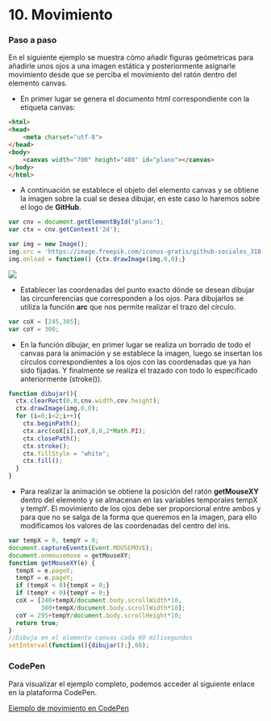 
# 10. Movimiento


### Paso a paso

En el siguiente ejemplo se muestra cómo añadir figuras geómetricas para añadirle unos ojos a una imagen estática y 
posteriormente asignarle movimiento desde que se perciba el movimiento del ratón dentro del elemento canvas.

- En primer lugar se genera el documento html correspondiente con la etiqueta canvas:

```html
<html>
<head>
    <meta charset="utf-8">
</head>
<body>
    <canvas width="700" height="488" id="plano"></canvas> 
</body>
</html>
```


- A continuación se establece el objeto del elemento canvas y se obtiene la imagen sobre la cual se desea dibujar, en este caso 
lo haremos sobre el logo de **GitHub**.

```javascript
var cnv = document.getElementById("plano");
var ctx = cnv.getContext('2d');

var img = new Image();
img.src = 'https://image.freepik.com/iconos-gratis/github-sociales_318-27989.png';
img.onload = function() {ctx.drawImage(img,0,0);}
```

![](https://s15.postimg.org/y7yjqroaj/github.png)


- Establecer las coordenadas del punto exacto dónde se desean dibujar las circunferencias que corresponden a los ojos.
Para dibujarlos se utiliza la función **arc** que nos permite realizar el trazo del círculo.


```javascript
var coX = [245,385];
var coY = 300;
```


- En la función dibujar, en primer lugar se realiza un borrado de todo el canvas para la animación y se establece la imagen, 
luego se insertan los círculos correspondientes a los ojos con las coordenadas que ya han sido fijadas. Y finalmente se 
realiza el trazado con todo lo especificado anteriormente (stroke()). 


```javascript
function dibujar(){
  ctx.clearRect(0,0,cnv.width,cnv.height);
  ctx.drawImage(img,0,0);
  for (i=0;i<2;i++){
    ctx.beginPath();
    ctx.arc(coX[i],coY,8,0,2*Math.PI);
    ctx.closePath();
    ctx.stroke();
    ctx.fillStyle = "white";
    ctx.fill(); 
  }
}
```


- Para realizar la animación se obtiene la posición del ratón **getMouseXY** dentro del elemento y se almacenan en las variables temporales 
tempX y tempY. El movimiento de los ojos debe ser proporcional entre ambos y para que no se salga de la forma que queremos en 
la imagen, para ello modificamos los valores de las coordenadas del centro del iris.

```javascript
var tempX = 0, tempY = 0;
document.captureEvents(Event.MOUSEMOVE);
document.onmousemove = getMouseXY; 
function getMouseXY(e) {
  tempX = e.pageX;
  tempY = e.pageY;  
  if (tempX < 0){tempX = 0;}
  if (tempY < 0){tempY = 0;} 
  coX = [240+tempX/document.body.scrollWidth*10,
         380+tempX/document.body.scrollWidth*10];
  coY = 295+tempY/document.body.scrollHeight*10;
  return true;
}
//Dibuja en el elemento canvas cada 60 milisegundos
setInterval(function(){dibujar();},60);
```



### CodePen

Para visualizar el ejemplo completo, podemos acceder al siguiente enlace en la plataforma CodePen.

[Ejemplo de movimiento en CodePen](http://codepen.io/Nayra710/pen/bBvELz?editors=0010)